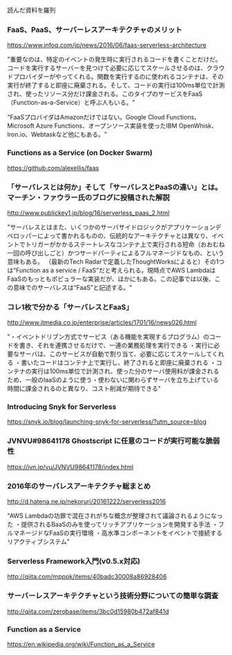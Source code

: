 読んだ資料を羅列

### FaaS、PaaS、サーバーレスアーキテクチャのメリット

https://www.infoq.com/jp/news/2016/06/faas-serverless-architecture

"重要なのは、特定のイベントの発生時に実行されるコードを書くことだけだ。コードを実行するサーバーを見つけて必要に応じてスケールさせるのは、クラウドプロバイダーがやってくれる。関数を実行するのに使われるコンテナは、その実行が終了すると即座に廃棄される。そして、コードの実行は100ms単位で計測され、使ったリソース分だけ課金される。このタイプのサービスをFaaS（Function-as-a-Service）と呼ぶ人もいる。"

"FaaSプロバイダはAmazonだけではない。Google Cloud Functions、Microsoft Azure Functions、オープンソース実装を使ったIBM OpenWhisk、Iron.io、Webtaskなど他にもある。"


### Functions as a Service (on Docker Swarm) 

https://github.com/alexellis/faas


### 「サーバレスとは何か」そして「サーバレスとPaaSの違い」とは。マーチン・ファウラー氏のブログに投稿された解説

http://www.publickey1.jp/blog/16/serverless_paas_2.html

"サーバレスとはまた、いくつかのサーバサイドロジックがアプリケーションデベロッパーによって書かれるものの、伝統的なアーキテクチャとは異なり、イベントでトリガーがかかるステートレスなコンテナ上で実行される短命（おおむね一回の呼び出しごと）かつサードパーティによるフルマネージドなもの、という意味もある。 
（最新のTech Radarで定義したThoughtWorksによると）その1つは“Function as a service / FaaS”だと考えられる。現時点でAWS LambdaはFaaSのもっともポピュラーな実装だが、ほかにもある。この記事では以後、この意味でのサーバレスは“FaaS”と記述する。"

### コレ1枚で分かる「サーバレスとFaaS」

http://www.itmedia.co.jp/enterprise/articles/1701/16/news026.html

"・イベントドリブン方式でサービス（ある機能を実現するプログラム）のコードを書き、それを連携させるだけで、一連の業務処理を実行できる
・実行に必要なサーバは、このサービスが自動で割り当て、必要に応じてスケールしてくれる
・書いたコードはコンテナ上で実行し、終了されると即座に廃棄される
・コンテナの実行は100ms単位で計測され、使った分のサーバ使用料が課金されるため、一般のIaaSのように使う・使わないに関わらずサーバを立ち上げている時間に課金されるのと異なり、コスト削減が期待できる"

### Introducing Snyk for Serverless

https://snyk.io/blog/launching-snyk-for-serverless/?utm_source=blog


### JVNVU#98641178 Ghostscript に任意のコードが実行可能な脆弱性

https://jvn.jp/vu/JVNVU98641178/index.html

### 2016年のサーバレスアーキテクチャ総まとめ

http://d.hatena.ne.jp/nekoruri/20161222/serverless2016

"AWS Lambdaの功罪で混在されがちな概念が整理されて議論されるようになった
・提供されるBaaSのみを使ってリッチアプリケーションを開発する手法
・フルマネージドなFaaSの実行環境
・高水準コンポーネントをイベントで接続するリアクティブシステム"

### Serverless Framework入門(v0.5.x対応)

http://qiita.com/mpppk/items/40badc30008a86928406


### サーバーレスアーキテクチャという技術分野についての簡単な調査

http://qiita.com/zerobase/items/3bc0d15980b472af841d


### Function as a Service

https://en.wikipedia.org/wiki/Function_as_a_Service